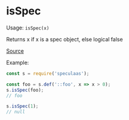 isSpec
=====

Usage: ```isSpec(x)```

Returns x if x is a spec object, else logical false

[Source](https://github.com/mrijk/speculaas/blob/master/lib/def.js)

Example:

```js
const s = require('speculaas');

const foo = s.def('::foo', x => x > 0);
s.isSpec(foo);
// foo

s.isSpec(1);
// null
```
